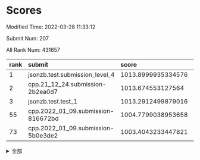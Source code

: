 # Scores

Modified Time: 2022-03-28 11:33:12

Submit Num: 207

All Rank Num: 431657

| rank |               submit               |       score        |       sigma        | pk_num |
| :--- | :--------------------------------- | :----------------- | :----------------- | :----- |
| 1    | jsonzb.test.submission_level_4     | 1013.8999935334576 | 0.8255043257332961 | 8341   |
| 2    | cpp.21_12_24.submission-2b2ea0d7   | 1013.674553127564  | 0.8141417395926557 | 8341   |
| 3    | jsonzb.test.test_1                 | 1013.2912499879016 | 0.8308881132884787 | 8340   |
| 55   | cpp.2022_01_09.submission-816672bd | 1004.7799038953658 | 0.7261023237932652 | 8338   |
| 73   | cpp.2022_01_09.submission-5b0e3de2 | 1003.4043233447821 | 0.7163752722439767 | 8338   |


<details>
<summary>全部</summary>

| rank |                 submit                 |       score        |       sigma        | pk_num |
| :--- | :------------------------------------- | :----------------- | :----------------- | :----- |
| 1    | jsonzb.test.submission_level_4         | 1013.8999935334576 | 0.8255043257332961 | 8341   |
| 2    | cpp.21_12_24.submission-2b2ea0d7       | 1013.674553127564  | 0.8141417395926557 | 8341   |
| 3    | jsonzb.test.test_1                     | 1013.2912499879016 | 0.8308881132884787 | 8340   |
| 4    | gobigger.level_3.submission_level_3_33 | 1012.1440806942609 | 0.8009956263407828 | 8348   |
| 5    | gobigger.level_3.submission_level_3_19 | 1012.1360407274494 | 0.777955437714509  | 8338   |
| 6    | gobigger.level_3.submission_level_3_39 | 1011.542232995336  | 0.7606413525931703 | 8340   |
| 7    | gobigger.level_3.submission_level_3_17 | 1011.2047708713856 | 0.754778465230309  | 8341   |
| 8    | gobigger.level_3.submission_level_3_1  | 1011.1931808754757 | 0.7751592578191646 | 8341   |
| 9    | gobigger.level_3.submission_level_3_43 | 1011.1907669548218 | 0.7492395254241823 | 8343   |
| 10   | gobigger.level_3.submission_level_3_22 | 1011.1371194276923 | 0.7911418676656169 | 8344   |
| 11   | gobigger.level_3.submission_level_3_40 | 1011.0299117168605 | 0.7516193436325198 | 8335   |
| 12   | gobigger.level_3.submission_level_3_10 | 1010.9987018072881 | 0.7444290805975287 | 8338   |
| 13   | gobigger.level_3.submission_level_3_6  | 1010.8025943350588 | 0.7578736000487445 | 8340   |
| 14   | gobigger.level_3.submission_level_3_2  | 1010.7715321774525 | 0.7760149610789102 | 8340   |
| 15   | gobigger.level_3.submission_level_3_25 | 1010.7333146920139 | 0.7613762813894016 | 8341   |
| 16   | gobigger.level_3.submission_level_3_24 | 1010.6856712962351 | 0.7585501426115162 | 8343   |
| 17   | gobigger.level_3.submission_level_3_9  | 1010.5998138564714 | 0.7821043456277045 | 8337   |
| 18   | gobigger.level_3.submission_level_3_8  | 1010.434258233385  | 0.7802838328814221 | 8333   |
| 19   | gobigger.level_3.submission_level_3_44 | 1010.3911994107697 | 0.7541439411222358 | 8345   |
| 20   | gobigger.level_3.submission_level_3_38 | 1010.344420498921  | 0.7533191932623529 | 8343   |
| 21   | gobigger.level_3.submission_level_3_21 | 1010.301916958055  | 0.7777649318654087 | 8344   |
| 22   | gobigger.level_3.submission_level_3_0  | 1010.2965215901621 | 0.7714262837994751 | 8342   |
| 23   | gobigger.level_3.submission_level_3_47 | 1010.2904483114055 | 0.7559972011618149 | 8344   |
| 24   | gobigger.level_3.submission_level_3_11 | 1010.2775361314608 | 0.7535070725453096 | 8340   |
| 25   | gobigger.level_3.submission_level_3_7  | 1010.1730531763545 | 0.7405518329293516 | 8343   |
| 26   | gobigger.level_3.submission_level_3_15 | 1010.1603959315108 | 0.7704130692042875 | 8342   |
| 27   | gobigger.level_3.submission_level_3_13 | 1010.1202283940454 | 0.7779812904615877 | 8340   |
| 28   | gobigger.level_3.submission_level_3_16 | 1010.1133953699069 | 0.7825554949159048 | 8348   |
| 29   | gobigger.level_3.submission_level_3_34 | 1010.0913267685671 | 0.7623850514099553 | 8341   |
| 30   | gobigger.level_3.submission_level_3_27 | 1010.0737235143519 | 0.756235233274863  | 8343   |
| 31   | gobigger.level_3.submission_level_3_48 | 1010.0268673098836 | 0.7542956998806053 | 8339   |
| 32   | gobigger.level_3.submission_level_3_31 | 1009.9748150688422 | 0.7587225069527515 | 8340   |
| 33   | gobigger.level_3.submission_level_3_49 | 1009.929284251183  | 0.7671010852903137 | 8339   |
| 34   | gobigger.level_3.submission_level_3_20 | 1009.9098793223744 | 0.7580034290966485 | 8343   |
| 35   | gobigger.level_3.submission_level_3_41 | 1009.9026408604017 | 0.769088885509787  | 8342   |
| 36   | gobigger.level_3.submission_level_3_5  | 1009.9011600877044 | 0.7585715896483495 | 8345   |
| 37   | gobigger.level_3.submission_level_3_46 | 1009.8863420572283 | 0.7619294698397449 | 8340   |
| 38   | gobigger.level_3.submission_level_3_12 | 1009.8209860212858 | 0.7385860301388277 | 8345   |
| 39   | gobigger.level_3.submission_level_3_32 | 1009.7863103048471 | 0.7622044906865424 | 8338   |
| 40   | gobigger.level_3.submission_level_3_45 | 1009.7261808674195 | 0.7521633119050191 | 8337   |
| 41   | gobigger.level_3.submission_level_3_4  | 1009.688667537285  | 0.7627788058308304 | 8337   |
| 42   | gobigger.level_3.submission_level_3_30 | 1009.593664803374  | 0.7603852439150379 | 8343   |
| 43   | gobigger.level_3.submission_level_3_14 | 1009.5401255556743 | 0.7549455449036365 | 8342   |
| 44   | gobigger.level_3.submission_level_3_29 | 1009.2673120707427 | 0.7617809248750659 | 8344   |
| 45   | gobigger.level_3.submission_level_3_3  | 1009.2558561419031 | 0.7442161546484353 | 8344   |
| 46   | gobigger.level_3.submission_level_3_28 | 1009.2104018873406 | 0.7435302388117233 | 8338   |
| 47   | gobigger.level_3.submission_level_3_36 | 1009.1709117455438 | 0.7428951448113591 | 8340   |
| 48   | gobigger.level_3.submission_level_3_37 | 1009.1045195817796 | 0.76412449354071   | 8340   |
| 49   | gobigger.level_3.submission_level_3_35 | 1009.0665731760552 | 0.7428016752538867 | 8339   |
| 50   | gobigger.level_3.submission_level_3_23 | 1008.5150807515581 | 0.7331766752737081 | 8339   |
| 51   | gobigger.level_3.submission_level_3_26 | 1008.4433262850965 | 0.7424540867124222 | 8342   |
| 52   | gobigger.level_3.submission_level_3_42 | 1008.430768162707  | 0.7439829937314759 | 8336   |
| 53   | gobigger.level_3.submission_level_3_18 | 1008.1841954685178 | 0.7416830696703823 | 8345   |
| 54   | gobigger.level_1.submission_level_1_8  | 1004.9875993498273 | 0.7222933789351056 | 8346   |
| 55   | cpp.2022_01_09.submission-816672bd     | 1004.7799038953658 | 0.7261023237932652 | 8338   |
| 56   | gobigger.level_1.submission_level_1_23 | 1004.71266990326   | 0.7184066932589093 | 8341   |
| 57   | gobigger.level_1.submission_level_1_27 | 1004.5381195054559 | 0.7174573322998817 | 8341   |
| 58   | gobigger.level_1.submission_level_1_37 | 1004.303720761597  | 0.7067387931172788 | 8347   |
| 59   | gobigger.level_1.submission_level_1_28 | 1004.2814517051506 | 0.7160464522055845 | 8341   |
| 60   | gobigger.level_1.submission_level_1_33 | 1004.2712762550514 | 0.7171773317750029 | 8340   |
| 61   | gobigger.level_1.submission_level_1_36 | 1004.2505673982612 | 0.7125419255844795 | 8343   |
| 62   | gobigger.level_1.submission_level_1_1  | 1003.9977928331925 | 0.712027594652971  | 8336   |
| 63   | gobigger.level_1.submission_level_1_4  | 1003.9742980118804 | 0.7235713769365257 | 8341   |
| 64   | gobigger.level_1.submission_level_1_32 | 1003.9458831731415 | 0.7163247691641293 | 8333   |
| 65   | gobigger.level_1.submission_level_1_45 | 1003.7908294503544 | 0.7097117241108745 | 8336   |
| 66   | gobigger.level_1.submission_level_1_25 | 1003.7837812807134 | 0.713990959631477  | 8350   |
| 67   | gobigger.level_1.submission_level_1_17 | 1003.7649640286373 | 0.7330860736106121 | 8342   |
| 68   | gobigger.level_1.submission_level_1_20 | 1003.5942215232435 | 0.7202577799579144 | 8343   |
| 69   | gobigger.level_1.submission_level_1_6  | 1003.4962194196344 | 0.7142845153943297 | 8340   |
| 70   | gobigger.level_1.submission_level_1_47 | 1003.4669159635316 | 0.7236504953717194 | 8343   |
| 71   | gobigger.level_1.submission_level_1_41 | 1003.4662516639403 | 0.717199334067166  | 8341   |
| 72   | gobigger.level_1.submission_level_1_22 | 1003.4221585907101 | 0.7106152334988974 | 8347   |
| 73   | cpp.2022_01_09.submission-5b0e3de2     | 1003.4043233447821 | 0.7163752722439767 | 8338   |
| 74   | gobigger.level_1.submission_level_1_38 | 1003.3901162269528 | 0.7157439982390824 | 8341   |
| 75   | gobigger.level_1.submission_level_1_29 | 1003.3487314425474 | 0.718784192506789  | 8343   |
| 76   | gobigger.level_1.submission_level_1_44 | 1003.3388098836199 | 0.7183057242721063 | 8342   |
| 77   | gobigger.level_1.submission_level_1_35 | 1003.2768521675948 | 0.7173524412517933 | 8341   |
| 78   | gobigger.level_1.submission_level_1_14 | 1003.2730513267713 | 0.7140395215804811 | 8344   |
| 79   | gobigger.level_1.submission_level_1_2  | 1003.2674232633285 | 0.7248513178310984 | 8339   |
| 80   | gobigger.level_1.submission_level_1_48 | 1003.2582299639078 | 0.7063627404154924 | 8343   |
| 81   | gobigger.level_1.submission_level_1_46 | 1003.2475962026746 | 0.7278394194827766 | 8343   |
| 82   | gobigger.level_1.submission_level_1_24 | 1003.2025337538514 | 0.7068716777385754 | 8343   |
| 83   | gobigger.level_1.submission_level_1_5  | 1003.1680501207524 | 0.709979212687527  | 8340   |
| 84   | gobigger.level_1.submission_level_1_30 | 1003.1662700475465 | 0.719721040519529  | 8341   |
| 85   | gobigger.level_1.submission_level_1_34 | 1003.1368810420149 | 0.7185570063794889 | 8347   |
| 86   | gobigger.level_1.submission_level_1_26 | 1003.0542344022122 | 0.719631672287903  | 8343   |
| 87   | gobigger.level_1.submission_level_1_11 | 1002.9921707018735 | 0.7155086665754703 | 8340   |
| 88   | gobigger.level_1.submission_level_1_42 | 1002.9738612769777 | 0.7201697107757719 | 8341   |
| 89   | gobigger.level_1.submission_level_1_0  | 1002.9105279678387 | 0.7085185319471016 | 8341   |
| 90   | gobigger.level_1.submission_level_1_16 | 1002.8592650317681 | 0.717345580797181  | 8345   |
| 91   | gobigger.level_1.submission_level_1_12 | 1002.8111646505798 | 0.7117658824530027 | 8339   |
| 92   | gobigger.level_1.submission_level_1_3  | 1002.7175269936274 | 0.70260543626582   | 8341   |
| 93   | gobigger.level_1.submission_level_1_49 | 1002.7041364101301 | 0.7040993074875476 | 8339   |
| 94   | gobigger.level_1.submission_level_1_31 | 1002.6613126658204 | 0.713127659639725  | 8342   |
| 95   | gobigger.level_1.submission_level_1_21 | 1002.6192139226744 | 0.7196354421643336 | 8342   |
| 96   | gobigger.level_1.submission_level_1_9  | 1002.413028576988  | 0.70472178133579   | 8339   |
| 97   | gobigger.level_1.submission_level_1_13 | 1002.2997790672677 | 0.7188686544648628 | 8339   |
| 98   | gobigger.level_1.submission_level_1_39 | 1002.2887813830685 | 0.7182277275049231 | 8343   |
| 99   | gobigger.level_1.submission_level_1_15 | 1002.2735522048661 | 0.7164201439876764 | 8342   |
| 100  | gobigger.level_1.submission_level_1_10 | 1002.1627493467694 | 0.718338194879147  | 8344   |
| 101  | gobigger.level_1.submission_level_1_43 | 1002.1582822962562 | 0.7162914470244891 | 8341   |
| 102  | gobigger.level_1.submission_level_1_18 | 1002.1513228189717 | 0.7103491991508085 | 8337   |
| 103  | gobigger.level_1.submission_level_1_7  | 1002.1007715938143 | 0.7308812612425181 | 8341   |
| 104  | gobigger.level_1.submission_level_1_19 | 1001.3680608600997 | 0.7037381876886619 | 8344   |
| 105  | gobigger.level_1.submission_level_1_40 | 1001.234035182982  | 0.70686189943328   | 8347   |
| 106  | gobigger.random.submission_random_45   | 997.4008838321378  | 0.7108170306172591 | 8339   |
| 107  | gobigger.random.submission_random_26   | 997.0497271121438  | 0.7065667833558438 | 8344   |
| 108  | gobigger.random.submission_random_41   | 996.8526035966074  | 0.7115449276664239 | 8340   |
| 109  | gobigger.random.submission_random_9    | 996.8521325759914  | 0.7132514100395464 | 8338   |
| 110  | gobigger.random.submission_random_27   | 996.8495713547521  | 0.7124174705288554 | 8342   |
| 111  | gobigger.random.submission_random_39   | 996.8341153422994  | 0.7128088847426799 | 8344   |
| 112  | gobigger.random.submission_random_10   | 996.7538985424413  | 0.7249783502525421 | 8340   |
| 113  | gobigger.random.submission_random_49   | 996.6835992882416  | 0.6977765212612838 | 8341   |
| 114  | gobigger.random.submission_random_12   | 996.5491503759436  | 0.7101137169922247 | 8340   |
| 115  | gobigger.random.submission_random_16   | 996.4535476094818  | 0.6980917156556219 | 8335   |
| 116  | gobigger.random.submission_random_18   | 996.4313887824394  | 0.7239100109528359 | 8341   |
| 117  | gobigger.random.submission_random_35   | 996.3627786520468  | 0.7123183541421165 | 8337   |
| 118  | gobigger.random.submission_random_44   | 996.3158108035126  | 0.7134908063442073 | 8341   |
| 119  | gobigger.random.submission_random_20   | 996.2520236242907  | 0.6951371900971738 | 8338   |
| 120  | gobigger.random.submission_random_43   | 996.2402593552719  | 0.722592191654015  | 8343   |
| 121  | gobigger.random.submission_random_7    | 996.1962836518558  | 0.7230294931907042 | 8345   |
| 122  | gobigger.random.submission_random_36   | 996.1920170101805  | 0.7175934788290527 | 8341   |
| 123  | gobigger.random.submission_random_1    | 996.122426189791   | 0.7132148329507757 | 8341   |
| 124  | gobigger.random.submission_random_4    | 996.0897219713353  | 0.7110479596274104 | 8337   |
| 125  | gobigger.random.submission_random_22   | 996.0318823801865  | 0.7073681642566918 | 8343   |
| 126  | gobigger.random.submission_random_24   | 996.0097792057662  | 0.7200457444552798 | 8344   |
| 127  | gobigger.random.submission_random_28   | 995.9852301490795  | 0.7040553243697021 | 8338   |
| 128  | gobigger.random.submission_random_31   | 995.8915786910101  | 0.7000523021419687 | 8342   |
| 129  | gobigger.random.submission_random_23   | 995.8914350315655  | 0.7135214848629495 | 8345   |
| 130  | gobigger.random.submission_random_30   | 995.8651873210279  | 0.7248243809265453 | 8340   |
| 131  | gobigger.random.submission_random_8    | 995.8522266254006  | 0.7100698939036924 | 8343   |
| 132  | gobigger.random.submission_random_29   | 995.8466490484874  | 0.7167851366824294 | 8339   |
| 133  | gobigger.random.submission_random_38   | 995.8170550456067  | 0.7134131383096428 | 8342   |
| 134  | gobigger.random.submission_random_47   | 995.799455948636   | 0.705893560329254  | 8341   |
| 135  | gobigger.random.submission_random_14   | 995.7889108853324  | 0.6982709756615799 | 8339   |
| 136  | gobigger.random.submission_random_25   | 995.6468950295921  | 0.7152421030134289 | 8343   |
| 137  | gobigger.random.submission_random_13   | 995.6347580953299  | 0.718092141252444  | 8339   |
| 138  | gobigger.random.submission_random_34   | 995.6206125524362  | 0.7109949043571878 | 8340   |
| 139  | gobigger.random.submission_random_48   | 995.5732663719419  | 0.715974934828461  | 8340   |
| 140  | gobigger.random.submission_random_46   | 995.5224811253379  | 0.7102834992476913 | 8346   |
| 141  | gobigger.random.submission_random_2    | 995.4610551481335  | 0.7054096360075062 | 8343   |
| 142  | gobigger.random.submission_random_11   | 995.4592087848964  | 0.7124577005357454 | 8342   |
| 143  | gobigger.random.submission_random_42   | 995.4507342975528  | 0.7128807646339026 | 8341   |
| 144  | gobigger.random.submission_random_37   | 995.3985677005024  | 0.7056404707236885 | 8335   |
| 145  | gobigger.random.submission_random_17   | 995.3681497694847  | 0.7194432035372703 | 8345   |
| 146  | gobigger.random.submission_random_19   | 995.3243960678509  | 0.7217052164995698 | 8339   |
| 147  | gobigger.random.submission_random_6    | 995.2840026466449  | 0.7130708682189918 | 8348   |
| 148  | gobigger.random.submission_random_21   | 995.2617749461684  | 0.7145020976239264 | 8344   |
| 149  | gobigger.random.submission_random_32   | 995.1303869533501  | 0.7131046448692617 | 8343   |
| 150  | gobigger.random.submission_random_3    | 995.0639609095814  | 0.7111587275016342 | 8337   |
| 151  | gobigger.random.submission_random_15   | 994.9643107672844  | 0.7318852304470087 | 8342   |
| 152  | gobigger.random.submission_random_0    | 994.9500100212811  | 0.7222178982820392 | 8340   |
| 153  | gobigger.random.submission_random_5    | 994.9260661830751  | 0.7224105589051932 | 8338   |
| 154  | gobigger.random.submission_random_40   | 994.5241398747037  | 0.7096785848002698 | 8343   |
| 155  | gobigger.random.submission_random_33   | 994.3792438661366  | 0.731120660497693  | 8336   |
| 156  | gobigger.level_2.submission_level_2_39 | 994.0807847556704  | 0.7202925499364009 | 8345   |
| 157  | gobigger.level_2.submission_level_2_0  | 993.883988361781   | 0.7326591985811807 | 8338   |
| 158  | gobigger.level_2.submission_level_2_1  | 993.3401096100351  | 0.7381204154440125 | 8337   |
| 159  | gobigger.level_2.submission_level_2_28 | 993.2700659737345  | 0.7400776947204186 | 8336   |
| 160  | gobigger.level_2.submission_level_2_30 | 993.2551064061612  | 0.7246632324277746 | 8339   |
| 161  | gobigger.level_2.submission_level_2_9  | 993.1721840494159  | 0.7277602007610925 | 8341   |
| 162  | gobigger.level_2.submission_level_2_43 | 993.1100270470555  | 0.7421432950067914 | 8341   |
| 163  | gobigger.level_2.submission_level_2_7  | 993.0988550976423  | 0.7275815703926214 | 8342   |
| 164  | gobigger.level_2.submission_level_2_8  | 993.077956833567   | 0.7453358479124619 | 8341   |
| 165  | gobigger.level_2.submission_level_2_25 | 993.0705344453015  | 0.7428245754629905 | 8341   |
| 166  | gobigger.level_2.submission_level_2_12 | 992.9835406361782  | 0.7281996343925052 | 8345   |
| 167  | gobigger.level_2.submission_level_2_47 | 992.9725902693978  | 0.7238889013948943 | 8337   |
| 168  | gobigger.level_2.submission_level_2_13 | 992.9721523362497  | 0.7525170737084923 | 8341   |
| 169  | gobigger.level_2.submission_level_2_27 | 992.9638552698939  | 0.7347491595083131 | 8342   |
| 170  | gobigger.level_2.submission_level_2_49 | 992.9537734127665  | 0.7435434821768151 | 8343   |
| 171  | gobigger.level_2.submission_level_2_2  | 992.9410600967062  | 0.7446727484857217 | 8342   |
| 172  | gobigger.level_2.submission_level_2_21 | 992.9310516119714  | 0.746764010448903  | 8344   |
| 173  | gobigger.level_2.submission_level_2_3  | 992.7450106559605  | 0.7360129607920052 | 8341   |
| 174  | gobigger.level_2.submission_level_2_33 | 992.7365954135223  | 0.724898425630684  | 8343   |
| 175  | gobigger.level_2.submission_level_2_46 | 992.7059375179829  | 0.7403426838410799 | 8343   |
| 176  | gobigger.level_2.submission_level_2_38 | 992.6621603588869  | 0.7536499525205232 | 8344   |
| 177  | gobigger.level_2.submission_level_2_5  | 992.6417417741739  | 0.7579926542606416 | 8342   |
| 178  | gobigger.level_2.submission_level_2_32 | 992.5966799283125  | 0.7257766584476736 | 8344   |
| 179  | gobigger.level_2.submission_level_2_6  | 992.5727348531152  | 0.7582259881814105 | 8340   |
| 180  | gobigger.level_2.submission_level_2_31 | 992.5176147947423  | 0.7483330146729587 | 8344   |
| 181  | gobigger.level_2.submission_level_2_34 | 992.3731156231767  | 0.7497388630897474 | 8339   |
| 182  | gobigger.level_2.submission_level_2_45 | 992.3484231606044  | 0.7337655662909084 | 8340   |
| 183  | gobigger.level_2.submission_level_2_22 | 992.338593341202   | 0.7365608828594808 | 8340   |
| 184  | gobigger.level_2.submission_level_2_10 | 992.231267245883   | 0.7582899208147298 | 8341   |
| 185  | gobigger.level_2.submission_level_2_4  | 992.1672235571165  | 0.7523749373940789 | 8340   |
| 186  | gobigger.level_2.submission_level_2_19 | 992.0617415202054  | 0.7671521028341556 | 8341   |
| 187  | gobigger.level_2.submission_level_2_29 | 992.0569173305113  | 0.7349429220082293 | 8339   |
| 188  | gobigger.level_2.submission_level_2_24 | 992.0410728897098  | 0.7524265542603853 | 8343   |
| 189  | gobigger.level_2.submission_level_2_17 | 992.0332718254011  | 0.7598786991998002 | 8339   |
| 190  | gobigger.level_2.submission_level_2_40 | 991.9828003421246  | 0.7567900499678459 | 8339   |
| 191  | gobigger.level_2.submission_level_2_41 | 991.8236439513134  | 0.7487423865623777 | 8337   |
| 192  | gobigger.level_2.submission_level_2_44 | 991.8040112467825  | 0.7268640215335729 | 8342   |
| 193  | gobigger.level_2.submission_level_2_48 | 991.7050076740115  | 0.7336109007008175 | 8340   |
| 194  | gobigger.level_2.submission_level_2_26 | 991.6855910329253  | 0.751111629113541  | 8339   |
| 195  | gobigger.level_2.submission_level_2_35 | 991.556670305396   | 0.7463370719434169 | 8341   |
| 196  | gobigger.level_2.submission_level_2_18 | 991.4620300975222  | 0.750577912364502  | 8340   |
| 197  | gobigger.level_2.submission_level_2_16 | 991.1890763332276  | 0.7391783109896429 | 8344   |
| 198  | gobigger.level_2.submission_level_2_11 | 991.1569167312322  | 0.7479512534126429 | 8344   |
| 199  | gobigger.level_2.submission_level_2_37 | 991.1026873871452  | 0.7511154122275047 | 8342   |
| 200  | gobigger.level_2.submission_level_2_23 | 990.739567520086   | 0.7702767252402294 | 8346   |
| 201  | gobigger.level_2.submission_level_2_15 | 990.6236576064346  | 0.7528376369515715 | 8343   |
| 202  | gobigger.level_2.submission_level_2_36 | 990.4969844704666  | 0.7513757524060619 | 8338   |
| 203  | gobigger.level_2.submission_level_2_42 | 990.4486114326882  | 0.7672850312753233 | 8344   |
| 204  | gobigger.level_2.submission_level_2_20 | 990.0848774789852  | 0.7784985181935251 | 8343   |
| 205  | gobigger.level_2.submission_level_2_14 | 989.4710139745232  | 0.7896584604161478 | 8338   |
| 206  | gobigger.none.submission_none_0        | 977.490428877195   | 1.4119966440764466 | 8342   |
| 207  | gobigger.none.submission_none_1        | 977.1759109075184  | 1.4810444435880137 | 8344   |

</details>